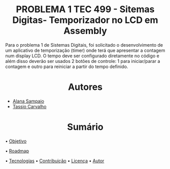 <h1 align="center"> PROBLEMA 1 TEC 499 - Sitemas Digitas- Temporizador no LCD em Assembly </h1> 
Para o problema 1 de Sistemas Digitais, foi solicitado o desenvolvimento de um aplicativo de temporização (timer) 
onde terá que apresentar a contagem num display LCD. O tempo deve ser configurado diretamente no código e além disso
deverão ser usados 2 botões de controle: 1 para iniciar/parar a contagem e outro para reiniciar a partir do tempo definido.
  
<h1 align="center"> Autores </h1>  

* <a href="https://github.com/AlanaSampaio">Alana Sampaio</a>  
* <a href="https://github.com/tassiocarvalho">Tassio Carvalho</a>

<h1 align="center"> Sumário </h1>  

• <a href="#objetivo">Objetivo</a>  

• <a href="#roadmap">Roadmap</a>  

• <a href="#tecnologias">Tecnologias</a>
• <a href="#contribuicao">Contribuição</a>
• <a href="#licenc-a">Licença</a> 
•  <a href="#autor">Autor</a>
